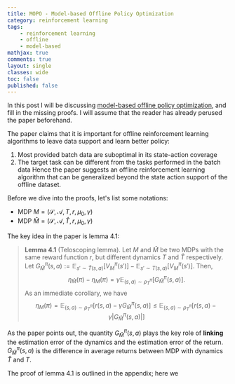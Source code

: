 ```yaml
---
title: MOPO - Model-based Offline Policy Optimization
category: reinforcement learning
tags: 
    - reinforcement learning
    - offline
    - model-based
mathjax: true
comments: true
layout: single
classes: wide
toc: false
published: false
---
```


In this post I will be discussing [model-based offline policy optimization][1], and fill in the missing proofs. I will assume that the reader has already perused the paper beforehand. 

The paper claims that it is important for offline reinforcement learning algorithms to leave data support and learn better policy:
1. Most provided batch data are suboptimal in its state-action coverage
2. The target task can be different from the tasks performed in the batch data
Hence the paper suggests an offline reinforcement learning algorithm that can be generalized beyond the state action support of the offline dataset. 

Before we dive into the proofs, let's list some notations:
* MDP $M = (\mathcal{S}, \mathcal{A}, T, r, \mu_0, \gamma)$
* MDP $\widehat{M} = (\mathcal{S}, \mathcal{A}, \widehat{T}, r, \mu_0, \gamma)$ 

The key idea in the paper is lemma 4.1:
> **Lemma 4.1** (Teloscoping lemma). Let $M$ and $\hat{M}$ be two MDPs with the same reward function $r$, but different dynamics $T$ and $\hat{T}$ respectively. Let $G^{\pi}_{\widehat{M}} (s,a) := \mathbb{E}_{s' \sim \widehat{T}(s,a)} [ V_M^\pi (s')] - \mathbb{E}_{s' \sim T(s,a)} [ V_M^\pi(s')]$. Then,
$$\eta_{\widehat{M}}(\pi) - \eta_M(\pi) = \gamma \mathbb{E}_{(s,a) \sim \rho^\pi_{\widehat{T}}} \Big[ G^\pi_{\widehat{M}} (s,a) \Big].$$
As an immediate corollary, we have
$$\eta_M(\pi) = \mathbb{E}_{(s,a)\sim \rho^\pi_{\widehat{T}}} \Big[ r(s,a) - \gamma G_{\widehat{M}}^\pi (s,a) \Big] \le \mathbb{E}_{(s,a) \sim \rho^\pi_{\widehat{T}}} \Big[ r(s,a) - \gamma |G^\pi_{\widehat{M}} (s,a)| \Big]$$

As the paper points out, the quantity $G_{\hat{M}}^\pi (s,a)$ plays the key role of **linking** the estimation error of the dynamics and the estimation error of the return. $G_{\hat{M}}^\pi (s,a)$ is the difference in average returns between MDP with dynamics $\widehat{T}$ and $T$. 

The proof of lemma 4.1 is outlined in the appendix; here we 

[1]: https://arxiv.org/pdf/2005.13239.pdf